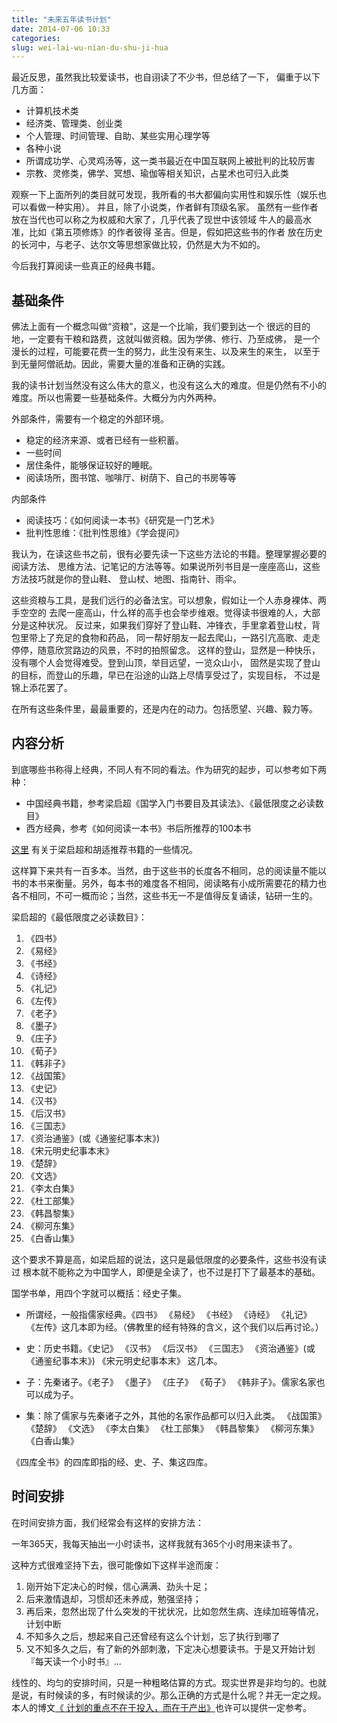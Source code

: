 ```yaml
---
title: "未来五年读书计划"
date: 2014-07-06 10:33
categories:
slug: wei-lai-wu-nian-du-shu-ji-hua
---
```

最近反思，虽然我比较爱读书，也自诩读了不少书，但总结了一下，
偏重于以下几方面：

- 计算机技术类
- 经济类、管理类、创业类
- 个人管理、时间管理、自助、某些实用心理学等
- 各种小说
- 所谓成功学、心灵鸡汤等，这一类书最近在中国互联网上被批判的比较厉害
- 宗教、灵修类，佛学、冥想、瑜伽等相关知识，占星术也可归入此类

观察一下上面所列的类目就可发现，我所看的书大都偏向实用性和娱乐性（娱乐也可以看做一种实用）。
并且，除了小说类，作者鲜有顶级名家。
虽然有一些作者放在当代也可以称之为权威和大家了，几乎代表了现世中该领域
牛人的最高水准，比如《第五项修炼》的作者彼得 圣吉。但是，假如把这些书的作者
放在历史的长河中，与老子、达尔文等思想家做比较，仍然是大为不如的。

今后我打算阅读一些真正的经典书籍。

基础条件
---
佛法上面有一个概念叫做“资粮”，这是一个比喻，我们要到达一个
很远的目的地，一定要有干粮和路费，这就叫做资粮。因为学佛、修行、乃至成佛，
是一个漫长的过程，可能要花费一生的努力，此生没有来生、以及来生的来生，
以至于到无量阿僧祇劫。因此，需要大量的准备和正确的实践。

我的读书计划当然没有这么伟大的意义，也没有这么大的难度。但是仍然有不小的
难度。所以也需要一些基础条件。大概分为内外两种。

外部条件，需要有一个稳定的外部环境。

- 稳定的经济来源、或者已经有一些积蓄。
- 一些时间
- 居住条件，能够保证较好的睡眠。
- 阅读场所，图书馆、咖啡厅、树荫下、自己的书房等等

内部条件

- 阅读技巧：《如何阅读一本书》《研究是一门艺术》
- 批判性思维：《批判性思维》《学会提问》

我认为，在读这些书之前，很有必要先读一下这些方法论的书籍。整理掌握必要的阅读方法、
思维方法、记笔记的方法等等。如果说所列书目是一座座高山，这些方法技巧就是你的登山鞋、
登山杖、地图、指南针、雨伞。

这些资粮与工具，是我们远行的必备法宝。可以想象，假如让一个人赤身裸体、两手空空的
去爬一座高山，什么样的高手也会举步维艰。觉得读书很难的人，大部分是这种状况。
反过来，如果我们穿好了登山鞋、冲锋衣，手里拿着登山杖，背包里带上了充足的食物和药品，
同一帮好朋友一起去爬山，一路引亢高歌、走走停停，随意欣赏路边的风景，不时的拍照留念。
这样的登山，显然是一种快乐，没有哪个人会觉得难受。登到山顶，举目远望，一览众山小，
固然是实现了登山的目标，而登山的乐趣，早已在沿途的山路上尽情享受过了，实现目标，
不过是锦上添花罢了。

在所有这些条件里，最最重要的，还是内在的动力。包括愿望、兴趣、毅力等。


内容分析
---
到底哪些书称得上经典，不同人有不同的看法。作为研究的起步，可以参考如下两种：
* 中国经典书籍，参考梁启超《国学入门书要目及其读法》、《最低限度之必读数目》
* 西方经典，参考《如何阅读一本书》书后所推荐的100本书

[这里](http://book.ifeng.com/gouchenlu/hushi/wenzhang/detail_2012_02/23/12722821_3.shtml)
有关于梁启超和胡适推荐书籍的一些情况。

这样算下来共有一百多本。当然，由于这些书的长度各不相同，总的阅读量不能以
书的本书来衡量。另外，每本书的难度各不相同，阅读略有小成所需要花的精力也
各不相同，不可一概而论；当然，这些书无一不是值得反复诵读，钻研一生的。

梁启超的《最低限度之必读数目》：
> 
1. 《四书》
2. 《易经》
3. 《书经》
4. 《诗经》
5. 《礼记》
6. 《左传》
7. 《老子》
8. 《墨子》
9. 《庄子》
10. 《荀子》
11. 《韩非子》
12. 《战国策》
13. 《史记》
14. 《汉书》
15. 《后汉书》
16. 《三国志》
17. 《资治通鉴》(或《通鉴纪事本末》)
18. 《宋元明史纪事本末》
19. 《楚辞》
20. 《文选》
21. 《李太白集》
22. 《杜工部集》
23. 《韩昌黎集》
24. 《柳河东集》
25. 《白香山集》


这个要求不算是高，如梁启超的说法，这只是最低限度的必要条件，这些书没有读过
根本就不能称之为中国学人，即便是全读了，也不过是打下了最基本的基础。

国学书单，用四个字就可以概括：经史子集。

* 所谓经，一般指儒家经典。《四书》 《易经》 《书经》 《诗经》 《礼记》 《左传》这几本即为经。（佛教里的经有特殊的含义，这个我们以后再讨论。）

* 史：历史书籍。《史记》 《汉书》 《后汉书》 《三国志》 《资治通鉴》(或《通鉴纪事本末》) 《宋元明史纪事本末》 这几本。

* 子：先秦诸子。《老子》 《墨子》 《庄子》 《荀子》 《韩非子》。儒家名家也可以成为子。

* 集：除了儒家与先秦诸子之外，其他的名家作品都可以归入此类。
《战国策》 《楚辞》 《文选》 《李太白集》 《杜工部集》 《韩昌黎集》 《柳河东集》 《白香山集》

《四库全书》的四库即指的经、史、子、集这四库。

时间安排
---
在时间安排方面，我们经常会有这样的安排方法：
>
一年365天，我每天抽出一小时读书，这样我就有365个小时用来读书了。

这种方式很难坚持下去，很可能像如下这样半途而废：

1. 刚开始下定决心的时候，信心满满、劲头十足；
2. 后来激情退却，习惯却还未养成，勉强坚持；
3. 再后来，忽然出现了什么突发的干扰状况，比如忽然生病、连续加班等情况，计划中断
4. 不知多久之后，想起来自己还曾经有这么个计划，忘了执行到哪了
5. 又不知多久之后，有了新的外部刺激，下定决心想要读书。于是又开始计划『每天读一个小时书』...

线性的、均匀的安排时间，只是一种粗略估算的方式。现实世界是非均匀的。也就是说，有时候读的多，有时候读的少。那么正确的方式是什么呢？并无一定之规。本人的博文[《
计划的重点不在于投入，而在于产出》](http://www.lvxiaoyu.com/output/2014-12-15-study-in-right-way.html)也许可以提供一定参考。


